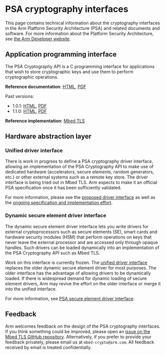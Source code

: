 # PSA cryptography interfaces

This page contains technical information about the cryptography interfaces in the Arm Platform Security Architecture (PSA) and related documents and software.
For more information about the Platform Security Architecture, see [the Arm Developer website](https://developer.arm.com/architectures/security-architectures/platform-security-architecture).

## Application programming interface

The PSA Cryptography API is a C programming interface for applications that wish to store cryptographic keys and use them to perform cryptographic operations.

**Reference documentation**:
[HTML](../html/index.html),
[PDF](../PSA_Cryptography_API_Specification.pdf)

Past versions:

* 1.0.1:
  [HTML](../1.0.1/html/index.html),
  [PDF](../1.0.1/PSA_Cryptography_API_Specification.pdf)
* 1.1.0:
  [HTML](../1.1.0/html/index.html),
  [PDF](../1.1.0/PSA_Cryptography_API_Specification.pdf)

**Reference implementation**: [Mbed TLS](https://github.com/ARMmbed/mbed-tls)

## Hardware abstraction layer

### Unified driver interface

There is work in progress to define a PSA cryptography driver interface, allowing an implementation of the PSA Cryptography API to make use of dedicated hardware (accelerators, secure elements, random generators, etc.) or other external systems such as a remote key store.
The driver interface is being tried out in Mbed TLS. Arm expects to make it an official PSA specification once it has been sufficiently validated.

For more information, please see the [proposed driver interface](https://github.com/ARMmbed/mbedtls/blob/development/docs/proposed/psa-driver-interface.md) as well as the [ongoing specification and implementation effort](https://github.com/ARMmbed/mbedtls/issues?q=+label%3AHwDrivers+).

### Dynamic secure element driver interface

The dynamic secure element driver interface lets you write drivers for external cryptoprocessors such as secure elements (SE), smart cards and hardware security modules (HSM) that perform operations on keys that never leave the external processor and are accessed only through opaque handles.
Such drivers can be loaded dynamically into an implementation of the PSA Cryptography API such as Mbed TLS.

Work on this interface is currently frozen. The [unified driver interface](#unified-driver-interface) replaces the older dynamic secure element driver for most purposes. The older interface has the advantage of allowing drivers to be dynamically loaded. If there is widespread demand for dynamic loading of secure element drivers, Arm may revive the effort on the older interface or merge it into the unified interface.

For more information, see [PSA secure element driver interface](se/).

## Feedback

Arm welcomes feedback on the design of the PSA cryptography interfaces.
If you think something could be improved, please open an [issue on the Mbed TLS GitHub repository](https://github.com/ARMmbed/mbedtls/labels/api-spec).
Alternatively, if you prefer to provide your feedback privately, please email us at `mbed-crypto@arm.com`. All feedback received by email is treated confidentially.
